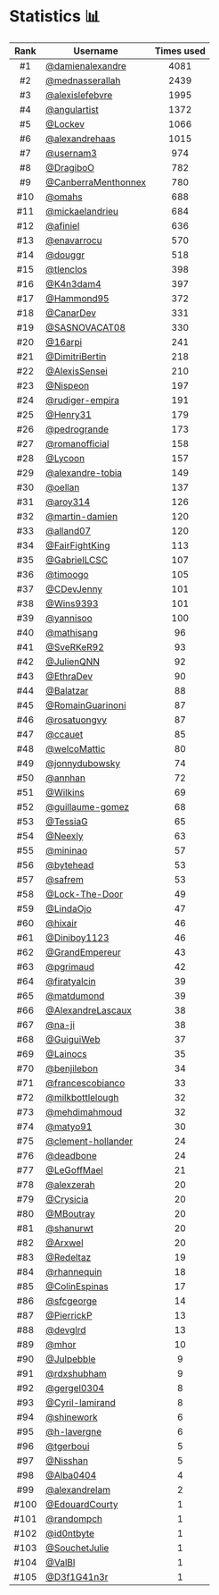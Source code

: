 # Statistics 📊

|Rank|Username|Times used|
:--------:|--------|:--------:|
|#1|[@damienalexandre](https://github.com/damienalexandre)|4081|
|#2|[@mednasserallah](https://github.com/mednasserallah)|2439|
|#3|[@alexislefebvre](https://github.com/alexislefebvre)|1995|
|#4|[@angulartist](https://github.com/angulartist)|1372|
|#5|[@Lockev](https://github.com/Lockev)|1066|
|#6|[@alexandrehaas](https://github.com/alexandrehaas)|1015|
|#7|[@usernam3](https://github.com/usernam3)|974|
|#8|[@DragiboO](https://github.com/DragiboO)|782|
|#9|[@CanberraMenthonnex](https://github.com/CanberraMenthonnex)|780|
|#10|[@omahs](https://github.com/omahs)|688|
|#11|[@mickaelandrieu](https://github.com/mickaelandrieu)|684|
|#12|[@afiniel](https://github.com/afiniel)|636|
|#13|[@enavarrocu](https://github.com/enavarrocu)|570|
|#14|[@douggr](https://github.com/douggr)|518|
|#15|[@tlenclos](https://github.com/tlenclos)|398|
|#16|[@K4n3dam4](https://github.com/K4n3dam4)|397|
|#17|[@Hammond95](https://github.com/Hammond95)|372|
|#18|[@CanarDev](https://github.com/CanarDev)|331|
|#19|[@SASNOVACAT08](https://github.com/SASNOVACAT08)|330|
|#20|[@16arpi](https://github.com/16arpi)|241|
|#21|[@DimitriBertin](https://github.com/DimitriBertin)|218|
|#22|[@AlexisSensei](https://github.com/AlexisSensei)|210|
|#23|[@Nispeon](https://github.com/Nispeon)|197|
|#24|[@rudiger-empira](https://github.com/rudiger-empira)|191|
|#25|[@Henry31](https://github.com/Henry31)|179|
|#26|[@pedrogrande](https://github.com/pedrogrande)|173|
|#27|[@romanofficial](https://github.com/romanofficial)|158|
|#28|[@Lycoon](https://github.com/Lycoon)|157|
|#29|[@alexandre-tobia](https://github.com/alexandre-tobia)|149|
|#30|[@oellan](https://github.com/oellan)|137|
|#31|[@aroy314](https://github.com/aroy314)|126|
|#32|[@martin-damien](https://github.com/martin-damien)|120|
|#33|[@alland07](https://github.com/alland07)|120|
|#34|[@FairFightKing](https://github.com/FairFightKing)|113|
|#35|[@GabrielLCSC](https://github.com/GabrielLCSC)|107|
|#36|[@timoogo](https://github.com/timoogo)|105|
|#37|[@CDevJenny](https://github.com/CDevJenny)|101|
|#38|[@Wins9393](https://github.com/Wins9393)|101|
|#39|[@yannisoo](https://github.com/yannisoo)|100|
|#40|[@mathisang](https://github.com/mathisang)|96|
|#41|[@SveRKeR92](https://github.com/SveRKeR92)|93|
|#42|[@JulienQNN](https://github.com/JulienQNN)|92|
|#43|[@EthraDev](https://github.com/EthraDev)|90|
|#44|[@Balatzar](https://github.com/Balatzar)|88|
|#45|[@RomainGuarinoni](https://github.com/RomainGuarinoni)|87|
|#46|[@rosatuongvy](https://github.com/rosatuongvy)|87|
|#47|[@ccauet](https://github.com/ccauet)|85|
|#48|[@welcoMattic](https://github.com/welcoMattic)|80|
|#49|[@jonnydubowsky](https://github.com/jonnydubowsky)|74|
|#50|[@annhan](https://github.com/annhan)|72|
|#51|[@Wilkins](https://github.com/Wilkins)|69|
|#52|[@guillaume-gomez](https://github.com/guillaume-gomez)|68|
|#53|[@TessiaG](https://github.com/TessiaG)|65|
|#54|[@Neexly](https://github.com/Neexly)|63|
|#55|[@mininao](https://github.com/mininao)|57|
|#56|[@bytehead](https://github.com/bytehead)|53|
|#57|[@safrem](https://github.com/safrem)|53|
|#58|[@Lock-The-Door](https://github.com/Lock-The-Door)|49|
|#59|[@LindaOjo](https://github.com/LindaOjo)|47|
|#60|[@hixair](https://github.com/hixair)|46|
|#61|[@Diniboy1123](https://github.com/Diniboy1123)|46|
|#62|[@GrandEmpereur](https://github.com/GrandEmpereur)|43|
|#63|[@pgrimaud](https://github.com/pgrimaud)|42|
|#64|[@firatyalcin](https://github.com/firatyalcin)|39|
|#65|[@matdumond](https://github.com/matdumond)|39|
|#66|[@AlexandreLascaux](https://github.com/AlexandreLascaux)|38|
|#67|[@na-ji](https://github.com/na-ji)|38|
|#68|[@GuiguiWeb](https://github.com/GuiguiWeb)|37|
|#69|[@Lainocs](https://github.com/Lainocs)|35|
|#70|[@benjilebon](https://github.com/benjilebon)|34|
|#71|[@francescobianco](https://github.com/francescobianco)|33|
|#72|[@milkbottlelough](https://github.com/milkbottlelough)|32|
|#73|[@mehdimahmoud](https://github.com/mehdimahmoud)|32|
|#74|[@matyo91](https://github.com/matyo91)|30|
|#75|[@clement-hollander](https://github.com/clement-hollander)|24|
|#76|[@deadbone](https://github.com/deadbone)|24|
|#77|[@LeGoffMael](https://github.com/LeGoffMael)|21|
|#78|[@alexzerah](https://github.com/alexzerah)|20|
|#79|[@Crysicia](https://github.com/Crysicia)|20|
|#80|[@MBoutray](https://github.com/MBoutray)|20|
|#81|[@shanurwt](https://github.com/shanurwt)|20|
|#82|[@Arxwel](https://github.com/Arxwel)|20|
|#83|[@Redeltaz](https://github.com/Redeltaz)|19|
|#84|[@rhannequin](https://github.com/rhannequin)|18|
|#85|[@ColinEspinas](https://github.com/ColinEspinas)|17|
|#86|[@sfcgeorge](https://github.com/sfcgeorge)|14|
|#87|[@PierrickP](https://github.com/PierrickP)|13|
|#88|[@devglrd](https://github.com/devglrd)|13|
|#89|[@mhor](https://github.com/mhor)|10|
|#90|[@Julpebble](https://github.com/Julpebble)|9|
|#91|[@rdxshubham](https://github.com/rdxshubham)|9|
|#92|[@gergel0304](https://github.com/gergel0304)|8|
|#93|[@Cyril-lamirand](https://github.com/Cyril-lamirand)|8|
|#94|[@shinework](https://github.com/shinework)|6|
|#95|[@h-lavergne](https://github.com/h-lavergne)|6|
|#96|[@tgerboui](https://github.com/tgerboui)|5|
|#97|[@Nisshan](https://github.com/Nisshan)|5|
|#98|[@Alba0404](https://github.com/Alba0404)|4|
|#99|[@alexandrelam](https://github.com/alexandrelam)|2|
|#100|[@EdouardCourty](https://github.com/EdouardCourty)|1|
|#101|[@randompch](https://github.com/randompch)|1|
|#102|[@id0ntbyte](https://github.com/id0ntbyte)|1|
|#103|[@SouchetJulie](https://github.com/SouchetJulie)|1|
|#104|[@ValBl](https://github.com/ValBl)|1|
|#105|[@D3f1G41n3r](https://github.com/D3f1G41n3r)|1|
